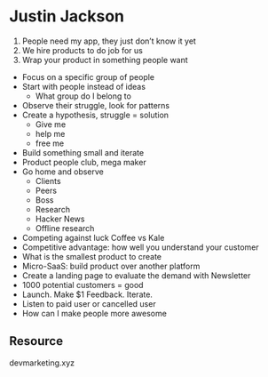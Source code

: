 # Justin Jackson

1. People need my app, they just don’t know it yet
2. We hire products to do job for us
3. Wrap your product in something people want

- Focus on a specific group of people
- Start with people instead of ideas
	- What group do I belong to
- Observe their struggle, look for patterns
- Create a hypothesis, struggle = solution
	- Give me
	- help me
	- free me
- Build something small and iterate
- Product people club, mega maker
- Go home and observe
	- Clients
	- Peers
	- Boss
	- Research
	- Hacker News
	- Offline research
- Competing against luck Coffee vs Kale
- Competitive advantage: how well you understand your customer
- What is the smallest product to create
- Micro-SaaS: build product over another platform
- Create a landing page to evaluate the demand with Newsletter
- 1000 potential customers = good
- Launch. Make $1 Feedback. Iterate.
- Listen to paid user or cancelled user
- How can I make people more awesome


## Resource

devmarketing.xyz
